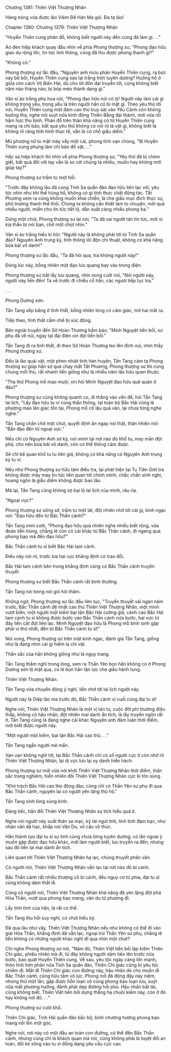 




Chương 1381: Thiên Việt Thượng Nhân


Hàng nóng vừa được lão Viêm Đế Hàn Ma gửi. Đa tạ lão!

Chapter 1380: Chương 1379: Thiên Việt Thượng Nhân

"Huyền Thiên cung phản đồ, không biết người này đến cùng đã làm gì. . ."

Áo đen hiệp khách quay đầu nhìn về phía Phong thượng sư, "Phong đạo hữu giao du rộng lớn, tin tức linh thông, cũng đã thu được phong thanh gì?"

"Không có."

Phong thượng sư lắc đầu, "Nguyên anh mưu phản Huyền Thiên cung, ra bực này bê bối, Huyền Thiên cung sao lại trắng trợn tuyên dương? Huống hồ ở giữa còn cách Vô Biên Hải, dù cho lời đồn đại truyền tới, cũng không biết năm nào tháng nào, bị bóp méo thành dạng gì."

Văn sĩ áo trắng phụ họa nói, "Phong đạo hữu nói có lý! Người này làm cái gì không trọng yếu, trọng yếu là trên người hắn có bí mật gì. Theo yêu thử lời nói, Huyền Thiên cung một đám cao thủ truy sát vào Yêu Cảnh còn không buông tha, nghe nói suýt nữa kinh động Thiên Bằng đại thánh, mới vừa rồi hậm hực thu binh. Phản đồ trên thân khả năng có từ Huyền Thiên cung mang ra chí bảo, bất quá yêu thử không có nói rõ là vật gì, không biết là không rõ ràng tình hình thực tế, vẫn là có chỗ giấu diếm."

Mũ phượng nữ tu mặt mày vẩy một cái, phong tình vạn chủng, "Bị Huyền Thiên cung phụng làm chí bảo đồ vật. . ."

Hắc sa hiệp khách thì nhìn về phía Phong thượng sư, "Yêu thử đã bị chém giết, bất quá đối với tay vẫn là so với chúng ta nhiều, muốn hay không mời giúp tay?"

Phong thượng sư trầm tư một hồi.

"Trước đây không lâu đã cùng Tinh Sa quần đảo đạo hữu liên lạc với, yêu tộc nhìn như khí thế hùng hổ, không có gì tính thực chất động tác. Tất Phương xem ra cũng không muốn khai chiến, là che giấu mục đích thực sự, phô trương thanh thế thôi. Chúng ta không cần thiết làm to chuyện, mời quá nhiều người, miễn cho tin tức tiết lộ, dẫn xuất càng nhiều phong ba."

Dừng một chút, Phong thượng sư lại nói, "Ta đã sai người tản tin tức, mời vị kia thần bí nói bạn, chờ một chút nhìn."

Văn sĩ áo trắng hiếu kì hỏi: "Người này là không phải tới từ Tinh Sa quần đảo? Nguyên Anh trung kỳ, tinh thông lôi độn chi thuật, không có khả năng bừa bãi vô danh!"

Phong thượng sư lắc đầu, "Ta đã hỏi qua, tra không người này!"

Đúng lúc này, bỗng nhiên một đạo lưu quang bay vào trong điện.

Phong thượng sư bắt lấy lưu quang, nhìn xong cười nói, "Nói người này, người này liền đến! Ta về trước đi chiếu cố hắn, các ngươi tiếp tục tra."

. . .

Phong Dương sơn.

Tần Tang xếp bằng ở tĩnh thất, bỗng nhiên lòng có cảm giác, mở hai mắt ra.

Tiếp theo, tĩnh thất cấm chế bị xúc động.

Bên ngoài truyền đến Sở Hoàn Thương bẩm báo, "Minh Nguyệt tiền bối, sư phụ đã về núi, ngay tại đại điện xin đợi tiền bối."

Tần Tang đi ra tĩnh thất, đi theo Sở Hoàn Thương leo lên đỉnh núi, nhìn thấy Phong thượng sư.

Đều là lão quái vật, một phen nhiệt tình hàn huyên, Tần Tang cảm tạ Phong thượng sư giúp hắn sợ quá chạy mất Tất Phương, Phong thượng sư thì cùng chung mối thù, rất nhanh liền giống như là nhiều năm lão hữu quen thuộc.

"Tha thứ Phong mỗ mạo muội, xin hỏi Minh Nguyệt đạo hữu quê quán ở đâu?"

Phong thượng sư cũng không quanh co, đi thẳng vào vấn đề, hỏi Tần Tang lai lịch, "Lấy đạo hữu tu vi cùng thần thông, tại toàn bộ Bắc Hải cũng là phượng mao lân giác tồn tại, Phong mỗ cô lậu quả văn, lại chưa từng nghe nghe."

Tần Tang chần chờ một chút, quyết định ăn ngay nói thật, thản nhiên nói: "Bần đạo đến từ ngoại vực."

Nếu chỉ có Nguyên Anh sơ kỳ, nói mình tại nơi nào đó khổ tu, may mắn đột phá, cho nên bừa bãi vô danh, còn có thể thông cảm được.

Sẽ chỉ bế quan khổ tu tu tiên giả, không có khả năng có Nguyên Anh trung kỳ tu vi.

Nếu như Phong thượng sư hữu tâm điều tra, lại phát hiện tại Tu Tiên Giới tra không được mảy may tin tức liên quan tới chính mình, chắc chắn sinh nghi, hoang ngôn là giấu diếm không được bao lâu.

Mà lại, Tần Tang cũng không sợ bại lộ lai lịch của mình, râu ria.

"Ngoại vực?"

Phong thượng sư sững sờ, trầm tư một lát, đột nhiên nhớ tới cái gì, kinh ngạc nói: "Đạo hữu đến từ Bắc Thần cảnh?"

Tần Tang mỉm cười, "Phong đạo hữu quả nhiên nghe nhiều biết rộng, vừa đoán liền trúng, chẳng lẽ còn có cái khác từ Bắc Thần cảnh, đi ngang qua phong bạo mà đến đạo hữu?"

Bắc Thần cảnh tu sĩ biết Bắc Hải tam cảnh.

Điều này nói rõ, trước kia hai vực khẳng định có trao đổi.

Bắc Hải tam cảnh bên trong khẳng định cũng có Bắc Thần cảnh truyền thuyết.

Phong thượng sư biết Bắc Thần cảnh rất bình thường.

Tần Tang nói bóng nói gió hỏi thăm.

Không ngờ, Phong thượng sư lắc đầu liên tục, "Truyền thuyết vài ngàn năm trước, Bắc Thần cảnh đệ nhất cao thủ Thiên Việt Thượng Nhân, một mình vượt biển, một người một kiếm bại tận Bắc Hải cường giả, cảnh cáo Bắc Hải tam cảnh tu sĩ không được bước vào Bắc Thần cảnh nửa bước, hai vực từ đây liền cắt đứt liên lạc. Minh Nguyệt đạo hữu là Phong mỗ bình sinh gặp phải vị thứ nhất, đến từ Bắc Thần cảnh tu sĩ!"

Nói xong, Phong thượng sư trên mặt kinh ngạc, đánh giá Tần Tang, giống như là đang nhìn cái gì hiếm lạ chi vật.

Thần sắc của hắn không giống như là ngụy trang.

Tần Tang thầm nghĩ trong lòng, xem ra Thần Yên bọn hắn không có ở Phong Dương sơn lộ mặt qua, có lẽ bọn hắn tận lực che giấu hành tung.

Thiên Việt Thượng Nhân.

Tần Tang vừa chuyển động ý nghĩ, liền nhớ tới lai lịch người này.

Người này là Diệp lão ma trước đó, Bắc Thần cảnh vị cuối cùng đại tu sĩ!

Nghe nói, Thiên Việt Thượng Nhân là một vị tán tu, cuộc đời phi thường điệu thấp, không có hậu nhân, đột nhiên mai danh ẩn tích, là lấy truyền ngôn rất ít, Tần Tang cũng là đang nghe cái khác Nguyên anh đàm luận thời điểm, mới biết được người này.

"Một người một kiếm, bại tận Bắc Hải cao thủ. . ."

Tần Tang ngẩn người mê mẩn.

Vạn vạn không nghĩ tới, tại Bắc Thần cảnh chỉ có số người cực ít còn nhớ rõ Thiên Việt Thượng Nhân, lại dị vực lưu lại uy danh hiển hách.

Phong thượng sư mới vừa nói khởi Thiên Việt Thượng Nhân thời điểm, thần sắc trang nghiêm, hiển nhiên đối Thiên Việt Thượng Nhân cực kì tôn sùng.

"Khó trách Bắc Hải cao thủ đông đảo, cũng chỉ có Thần Yên sư phụ đi qua Bắc Thần cảnh, nguyên lai có người yên lặng thủ hộ."

Tần Tang sinh lòng sùng kính.

Đáng tiếc, hắn đối Thiên Việt Thượng Nhân sự tích hiểu quá ít.

Nghe nói người này xuất thân sa mạc, kỳ tài ngút trời, tính tình đạm bạc, như nhàn vân dã hạc, khắp nơi Vân Du, vô câu vô thúc.

Hắn thành tựu đại tu sĩ sự tình cũng chưa từng tuyên dương, có lần ngoài ý muốn gặp được đạo hữu khác, mới làm người biết, lưu truyền ra đến, nhưng sau đó liền lại mai danh ẩn tích.

Liên quan tới Thiên Việt Thượng Nhân hạ lạc, chúng thuyết phân vân.

Có người nói, Thiên Việt Thượng Nhân vẫn lạc tại nơi nào đó bí cảnh.

Bắc Thần cảnh rất nhiều thượng cổ bí cảnh, đều nguy cơ tứ phía, đại tu sĩ cũng không dám thất lễ.

Cũng có người nói, Thiên Việt Thượng Nhân khả năng đã yên lặng đột phá Hóa Thần, vượt qua phong bạo mang, vân du tứ phương đi.

Lấy tính tình của hắn, là rất có thể.

Tần Tang thu hồi suy nghĩ, có chút hiếu kỳ.

Đã qua lâu như vậy, Thiên Việt Thượng Nhân nếu như không có thể đi vào giai Hóa Thần, khẳng định đã vẫn lạc, ngoại trừ Thần Yên sư phụ, chẳng lẽ liền không có những người khác nghĩ đi qua nhìn một chút?

Chỉ nghe Phong thượng sư nói, "Năm đó, Thiên Việt tiền bối lập kiếm Thiên Chi giác, phiêu nhiên mà đi, từ đây không người dám tiến lên trước nửa bước, bao quát Huyền Thiên cung. Về sau, yêu tộc ngày càng lớn mạnh, thôn tính hơn phân nửa Tinh Sa quần đảo, Thiên Chi giác cũng bị yêu tộc chiếm đi. Mất đi Thiên Chi giác con đường này, hậu nhân dù cho muốn đi Bắc Thần cảnh, cũng hữu tâm vô lực. Phong mỗ đã động đậy này niệm, nhưng thử một lần, gặp được hỗn loạn vô cùng phong bạo loạn lưu, suýt nữa mất phương hướng, đành phải dẹp đường hồi phủ. Hậu nhân bất tài, cũng không biết, Thiên Việt tiền bối dựng thẳng hạ chuôi kiếm này, còn ở đó hay không nơi đó. . ."

Phong thượng sư cười khổ.

Thiên Chi giác, Tinh Hải quần đảo bắc bộ, bình chướng hướng phong bạo mang nổi lên một góc.

Nghe nói, nơi này có một đầu an toàn con đường, có thể đến Bắc Thần cảnh, nhưng cũng chỉ là khách quan mà nói, cũng không phải là tuyệt đối an toàn, đối kẻ xông vào tu vi đồng dạng yêu cầu cực cao.




